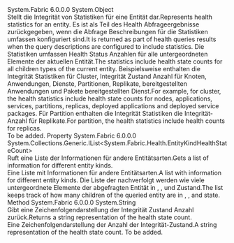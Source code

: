 <Type Name="HealthStatistics" FullName="System.Fabric.Health.HealthStatistics">
  <TypeSignature Language="C#" Value="public sealed class HealthStatistics" />
  <TypeSignature Language="ILAsm" Value=".class public auto ansi sealed beforefieldinit HealthStatistics extends System.Object" />
  <TypeSignature Language="DocId" Value="T:System.Fabric.Health.HealthStatistics" />
  <TypeSignature Language="VB.NET" Value="Public NotInheritable Class HealthStatistics" />
  <TypeSignature Language="F#" Value="type HealthStatistics = class" />
  <AssemblyInfo>
    <AssemblyName>System.Fabric</AssemblyName>
    <AssemblyVersion>6.0.0.0</AssemblyVersion>
  </AssemblyInfo>
  <Base>
    <BaseTypeName>System.Object</BaseTypeName>
  </Base>
  <Interfaces />
  <Docs>
    <summary>
      <para>
            <span data-ttu-id="7d79e-101">Stellt die Integrität von Statistiken für eine Entität dar.</span><span class="sxs-lookup"><span data-stu-id="7d79e-101">Represents health statistics for an entity.</span></span>
            <span data-ttu-id="7d79e-102">Es ist als Teil des Health Abfrageergebnisse zurückgegeben, wenn die Abfrage Beschreibungen für die Statistiken umfassen konfiguriert sind.</span><span class="sxs-lookup"><span data-stu-id="7d79e-102">It is returned as part of health queries results when the query descriptions are configured to include statistics.</span></span>
            <span data-ttu-id="7d79e-103">Die Statistiken umfassen Health Status Anzahlen für alle untergeordneten Elemente der aktuellen Entität.</span><span class="sxs-lookup"><span data-stu-id="7d79e-103">The statistics include health state counts for all children types of the current entity.</span></span>
            <span data-ttu-id="7d79e-104">Beispielsweise enthalten die Integrität Statistiken für Cluster, Integrität Zustand Anzahl für Knoten, Anwendungen, Dienste, Partitionen, Replikate, bereitgestellten Anwendungen und Pakete bereitgestellten Dienst.</span><span class="sxs-lookup"><span data-stu-id="7d79e-104">For example, for cluster, the health statistics include health state counts for nodes, applications, services, partitions, replicas, deployed applications and deployed service packages.</span></span>
            <span data-ttu-id="7d79e-105">Für Partition enthalten die Integrität Statistiken die Integrität-Anzahl für Replikate.</span><span class="sxs-lookup"><span data-stu-id="7d79e-105">For partition, the health statistics include health counts for replicas.</span></span>
            </para>
    </summary>
    <remarks>To be added.</remarks>
  </Docs>
  <Members>
    <Member MemberName="HealthStateCountList">
      <MemberSignature Language="C#" Value="public System.Collections.Generic.IList&lt;System.Fabric.Health.EntityKindHealthStateCount&gt; HealthStateCountList { get; }" />
      <MemberSignature Language="ILAsm" Value=".property instance class System.Collections.Generic.IList`1&lt;class System.Fabric.Health.EntityKindHealthStateCount&gt; HealthStateCountList" />
      <MemberSignature Language="DocId" Value="P:System.Fabric.Health.HealthStatistics.HealthStateCountList" />
      <MemberSignature Language="VB.NET" Value="Public ReadOnly Property HealthStateCountList As IList(Of EntityKindHealthStateCount)" />
      <MemberSignature Language="F#" Value="member this.HealthStateCountList : System.Collections.Generic.IList&lt;System.Fabric.Health.EntityKindHealthStateCount&gt;" Usage="System.Fabric.Health.HealthStatistics.HealthStateCountList" />
      <MemberType>Property</MemberType>
      <AssemblyInfo>
        <AssemblyName>System.Fabric</AssemblyName>
        <AssemblyVersion>6.0.0.0</AssemblyVersion>
      </AssemblyInfo>
      <ReturnValue>
        <ReturnType>System.Collections.Generic.IList&lt;System.Fabric.Health.EntityKindHealthStateCount&gt;</ReturnType>
      </ReturnValue>
      <Docs>
        <summary>
            <span data-ttu-id="7d79e-106">Ruft eine Liste der <see cref="T:System.Fabric.Health.HealthStateCount" /> Informationen für andere Entitätsarten.</span><span class="sxs-lookup"><span data-stu-id="7d79e-106">Gets a list of <see cref="T:System.Fabric.Health.HealthStateCount" /> information for different entity kinds.</span></span>
            </summary>
        <value><span data-ttu-id="7d79e-107">Eine Liste mit <see cref="T:System.Fabric.Health.HealthStateCount" /> Informationen für andere Entitätsarten.</span><span class="sxs-lookup"><span data-stu-id="7d79e-107">A list with <see cref="T:System.Fabric.Health.HealthStateCount" /> information for different entity kinds.</span></span></value>
        <remarks>
          <para>
            <span data-ttu-id="7d79e-108">Die Liste der nachverfolgt werden wie viele untergeordnete Elemente der abgefragten Entität in <see cref="F:System.Fabric.Health.HealthState.Ok" />, <see cref="F:System.Fabric.Health.HealthState.Warning" />, und <see cref="F:System.Fabric.Health.HealthState.Error" /> Zustand.</span><span class="sxs-lookup"><span data-stu-id="7d79e-108">The list keeps track of how many children of the queried entity are in <see cref="F:System.Fabric.Health.HealthState.Ok" />, <see cref="F:System.Fabric.Health.HealthState.Warning" />, and <see cref="F:System.Fabric.Health.HealthState.Error" /> state.</span></span>
            </para>
        </remarks>
      </Docs>
    </Member>
    <Member MemberName="ToString">
      <MemberSignature Language="C#" Value="public override string ToString ();" />
      <MemberSignature Language="ILAsm" Value=".method public hidebysig virtual instance string ToString() cil managed" />
      <MemberSignature Language="DocId" Value="M:System.Fabric.Health.HealthStatistics.ToString" />
      <MemberSignature Language="VB.NET" Value="Public Overrides Function ToString () As String" />
      <MemberSignature Language="F#" Value="override this.ToString : unit -&gt; string" Usage="healthStatistics.ToString " />
      <MemberType>Method</MemberType>
      <AssemblyInfo>
        <AssemblyName>System.Fabric</AssemblyName>
        <AssemblyVersion>6.0.0.0</AssemblyVersion>
      </AssemblyInfo>
      <ReturnValue>
        <ReturnType>System.String</ReturnType>
      </ReturnValue>
      <Parameters />
      <Docs>
        <summary>
            <span data-ttu-id="7d79e-109">Gibt eine Zeichenfolgendarstellung der Integrität Zustand Anzahl zurück.</span><span class="sxs-lookup"><span data-stu-id="7d79e-109">Returns a string representation of the health state count.</span></span>
            </summary>
        <returns><span data-ttu-id="7d79e-110">Eine Zeichenfolgendarstellung der Anzahl der Integrität-Zustand.</span><span class="sxs-lookup"><span data-stu-id="7d79e-110">A string representation of the health state count.</span></span></returns>
        <remarks>To be added.</remarks>
      </Docs>
    </Member>
  </Members>
</Type>